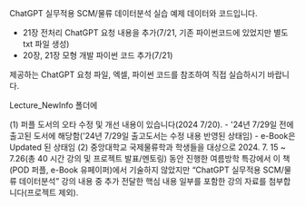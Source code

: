 ChatGPT 실무적용 SCM/물류 데이터분석 실습 예제 데이터와 코드입니다.
- 21장 전처리 ChatGPT 요청 내용을 추가(7/21, 기존 파이썬코드에 있었지만 별도 txt 파일 생성)
- 20장, 21장 모형 개발 파이썬 코드 추가(7/21)
  
제공하는 ChatGPT 요청 파일, 엑셀, 파이썬 코드를 참조하여 직접 실습하시기 바랍니다.

Lecture_NewInfo 폴더에 

(1) 퍼플 도서의 오타 수정 및 개선 내용이 있습니다(2024 7/20).
    - '24년 7/29일 전에 출고된 도서에 해당함('24년 7/29일 출고도서는 수정 내용 반영된 상태임)
    - e-Book은 Updated 된 상태임
(2) 중앙대학교 국제물류학과 학생들을 대상으로 2024. 7. 15 ~ 7.26(총 40 시간 강의 및 프로젝트 발표/멘토링) 동안 진행한 여름방학 특강에서
이 책(POD 퍼플, e-Book 유페이퍼)에서 기술하지 않았지만 “ChatGPT 실무적용 SCM/물류 데이터분석” 강의 내용 중 
추가 전달한 핵심 내용 일부를 포함한 강의 자료를 첨부합니다(프로젝트 제외).
